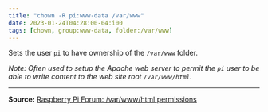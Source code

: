 ```yaml
---
title: "chown -R pi:www-data /var/www"
date: 2023-01-24T04:28:00-04:i00
tags: [chown, group:www-data, folder:/var/www]
---
```

Sets the user `pi` to have ownership of the `/var/www` folder.

*Note: Often used to setup the Apache web server to permit the `pi` user to be able to write content to the web site root `/var/www/html`.*

---
**Source:** [Raspberry Pi Forum: /var/www/html permissions](https://forums.raspberrypi.com/viewtopic.php?t=155067)
